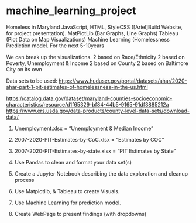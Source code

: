 # machine_learning_project
Homeless in Maryland 
JavaScript, HTML, StyleCSS ([Ariel]Build Website, for project presentation).
MatPlotLib (Bar Graphs, Line Graphs) 
Tableau (Plot Data on Map Visualizations) 
Machine Learning (Homelessness Prediction model. For the next 5-10years

We can break up the visualizations.
2 based on Race/Ethnicity
2 based on Poverty, Unemployment & Income
2 based on County
2 based on Baltimore City on its own

Data sets to be used:
https://www.huduser.gov/portal/datasets/ahar/2020-ahar-part-1-pit-estimates-of-homelessness-in-the-us.html

https://catalog.data.gov/dataset/maryland-counties-socioeconomic-characteristics/resource/d1f65329-bf84-44b5-9165-91df3885212a
https://www.ers.usda.gov/data-products/county-level-data-sets/download-data/


1. Unemployment.xlsx = “Unemployment & Median Income”

2. 2007-2020-PIT-Estimates-by-CoC.xlsx = “Estimates by COC”

3.  2007-2020-PIT-Estimates-by-state.xlsx = “PIT Estimates by State”

1. Use Pandas to clean and format your data set(s)
2. Create a Jupyter Notebook describing the data exploration and cleanup process
3. Use Matplotlib, & Tableau to create Visuals.
4. Use Machine Learning for prediction model.
5. Create WebPage to present findings (with dropdowns)

